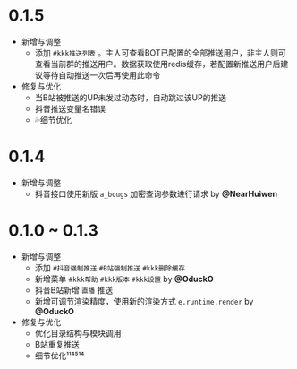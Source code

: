 # 0.1.5

* 新增与调整
  * 添加 `#kkk推送列表` 。主人可查看BOT已配置的全部推送用户，非主人则可查看当前群的推送用户。数据获取使用redis缓存，若配置新推送用户后建议等待自动推送一次后再使用此命令
* 修复与优化
  * 当B站被推送的UP未发过动态时，自动跳过该UP的推送
  * 抖音推送变量名错误
  * 💦细节优化

# 0.1.4

* 新增与调整
  * 抖音接口使用新版 `a_bougs` 加密查询参数进行请求 by **@NearHuiwen**

# 0.1.0 ~ 0.1.3

* 新增与调整
  * 添加 `#抖音强制推送` `#B站强制推送` `#kkk删除缓存`
  * 新增菜单 `#kkk帮助` `#kkk版本` `#kkk设置` by **@OduckO**
  * 抖音B站新增 `直播` 推送
  * 新增可调节渲染精度，使用新的渲染方式 `e.runtime.render` by **@OduckO**
* 修复与优化
  * 优化目录结构与模块调用
  * B站重复推送
  * 细节优化¹¹⁴⁵¹⁴
